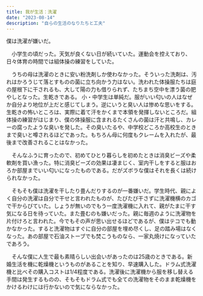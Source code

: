 ```yaml
---
title: 我が生活：洗濯
date: "2023-08-14"
description: "自らの生活のなりたちと工夫"
---
```


僕は洗濯が嫌いだ。

　小学生の頃だった。天気が良くない日が続いていた。運動会を控えており、日々体育の時間では組体操の練習をしていた。

　うちの母は洗濯のときに安い粉洗剤しか使わなかった。そういった洗剤は、汚れはかろうじて落とすものの菌に立ち向かう力はない。洗われた体操服たちは庭の屋根下に干されるも、大して陽の力も借りられず、たちまち空中を漂う菌の肥やしとなった。生乾きである。
小・中学生は単純だ。服がいい匂いの人はなぜか自分より地位が上だと感じてしまう。逆にいうと臭い人は惨めな思いをする。生乾きの怖いところは、実際に着て汗をかくまで本領を発揮しないところだ。組体操の練習がはじまり、僕の体操服に含まれるたくさんの菌は汗と共鳴し、カレーの腐ったような臭いを発した。その臭いたるや、中学校どころか高校生のときまで臭いと噂されるほどであった。もちろん母に何度もクレームを入れたが、最後まで改善されることはなかった。

　そんなふうに育ったので、初めてひとり暮らしを初めたときは消臭ビーズや柔軟剤を買い漁った。特に消臭ビーズの効果は凄まじく、室内干しをすると服はおろか部屋までいい匂いになったものである。だがズボラな僕はそれを長くは続けられなかった。

　そもそも僕は洗濯を干したり畳んだりするのが一番嫌いだ。学生時代、親によく自分の洗濯は自分で干せと言われたものが、たびたび干さずに洗濯機横のカゴで干からびていた。しょうが無いのでもう一度洗濯機に入れて、親がたまに干す気になる日を待っていた。また畳むのも嫌いだった。親に毎週のように洗濯物を片付けろと言われた。今でもその声が思い出せるほどであるが、僕はテコでも動かなかった。すると洗濯物はすぐに自分の部屋を埋め尽くし、足の踏み場はなくなった。あの部屋で石油ストーブでも焚こうものなら、一家丸焼けになっていたであろう。

　そんな僕に人生で最も素晴らしい出会いがあったのは25歳のときである。新婚生活を機に乾燥機というものがあることを知り、早速購入した。ドラム式洗濯機と比べその購入コストは1/4程度である。洗濯後に洗濯機から服を移し替える手間は発生するものの、そもそもドラム式でも全ての洗濯物をそのまま乾燥機をかけるわけには行かないので気にならなかった。